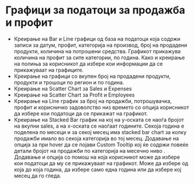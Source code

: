 # Графици за податоци за продажба и профит

- Креирање на Bar и Line графици од база на податоци која содржи записи за датум, профит, категорија на производ, број на продадени продукти, количина на потрошени средства. Графикот прикажува количина на профит  за сите категории, по година. Како и креирање на полиња за корисникот да избере кои информации да се прикажуваат на графиците.
- Креирање на графици со вкупен број на продадени продукти, продукти и трошоци по регион и по година.
- Креирање на Scatter Chart за Sales и Expenses
- Креирање на Scatter Chart за Profit и Employees
- Креирање на Line график за број на продажби, потрошувачка, профит и корисничко задоволство низ времето со опција корисникот да избере кои податоци да се прикажат на графикот.
- Креирање на Stacked Bar график на кој на y-оската се  наоѓа бројот на вкупни sales, а на х-оската се наоѓаат годините. Секоја година е поделена по месеци и за секој месец има stacked bar chart за колку продажби имало во секоја категорија во тој месец. Додавање на опција за при hover да се појави Custom Tooltip кој ќе содржи повеќе детали бројот на продажби по категорија на месечно ниво . Додавање и опција со помош на која корисникот може да избере кои податоци да му се прикажуваат на графикот. Може да избере од која до која година, да избере само една година или да избере кој месец да го гледа.
